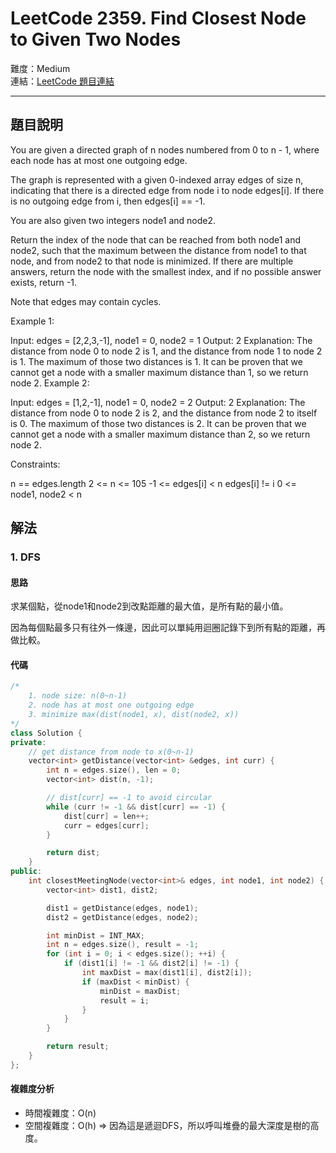 # LeetCode 2359. Find Closest Node to Given Two Nodes

難度：Medium  
連結：[LeetCode 題目連結](https://leetcode.com/problems/find-closest-node-to-given-two-nodes/description/)

---

## 題目說明
    
You are given a directed graph of n nodes numbered from 0 to n - 1, where each node has at most one outgoing edge.

The graph is represented with a given 0-indexed array edges of size n, indicating that there is a directed edge from node i to node edges[i]. If there is no outgoing edge from i, then edges[i] == -1.

You are also given two integers node1 and node2.

Return the index of the node that can be reached from both node1 and node2, such that the maximum between the distance from node1 to that node, and from node2 to that node is minimized. If there are multiple answers, return the node with the smallest index, and if no possible answer exists, return -1.

Note that edges may contain cycles.

 

Example 1:


Input: edges = [2,2,3,-1], node1 = 0, node2 = 1
Output: 2
Explanation: The distance from node 0 to node 2 is 1, and the distance from node 1 to node 2 is 1.
The maximum of those two distances is 1. It can be proven that we cannot get a node with a smaller maximum distance than 1, so we return node 2.
Example 2:


Input: edges = [1,2,-1], node1 = 0, node2 = 2
Output: 2
Explanation: The distance from node 0 to node 2 is 2, and the distance from node 2 to itself is 0.
The maximum of those two distances is 2. It can be proven that we cannot get a node with a smaller maximum distance than 2, so we return node 2.
 

Constraints:

n == edges.length
2 <= n <= 105
-1 <= edges[i] < n
edges[i] != i
0 <= node1, node2 < n

## 解法
### 1. DFS
#### 思路

求某個點，從node1和node2到改點距離的最大值，是所有點的最小值。

因為每個點最多只有往外一條邊，因此可以單純用迴圈記錄下到所有點的距離，再做比較。

#### 代碼
```c++
/*
    1. node size: n(0~n-1)
    2. node has at most one outgoing edge
    3. minimize max(dist(node1, x), dist(node2, x))  
*/
class Solution {
private:
    // get distance from node to x(0~n-1) 
    vector<int> getDistance(vector<int> &edges, int curr) {
        int n = edges.size(), len = 0;
        vector<int> dist(n, -1);

        // dist[curr] == -1 to avoid circular
        while (curr != -1 && dist[curr] == -1) {
            dist[curr] = len++;
            curr = edges[curr];
        }

        return dist;
    }
public:
    int closestMeetingNode(vector<int>& edges, int node1, int node2) {
        vector<int> dist1, dist2;

        dist1 = getDistance(edges, node1);
        dist2 = getDistance(edges, node2);

        int minDist = INT_MAX;
        int n = edges.size(), result = -1;
        for (int i = 0; i < edges.size(); ++i) {
            if (dist1[i] != -1 && dist2[i] != -1) {
                int maxDist = max(dist1[i], dist2[i]);
                if (maxDist < minDist) {
                    minDist = maxDist;
                    result = i;
                }
            }
        }

        return result;
    }
};
```

#### 複雜度分析

- 時間複雜度：O(n)
- 空間複雜度：O(h) => 因為這是遞迴DFS，所以呼叫堆疊的最大深度是樹的高度。